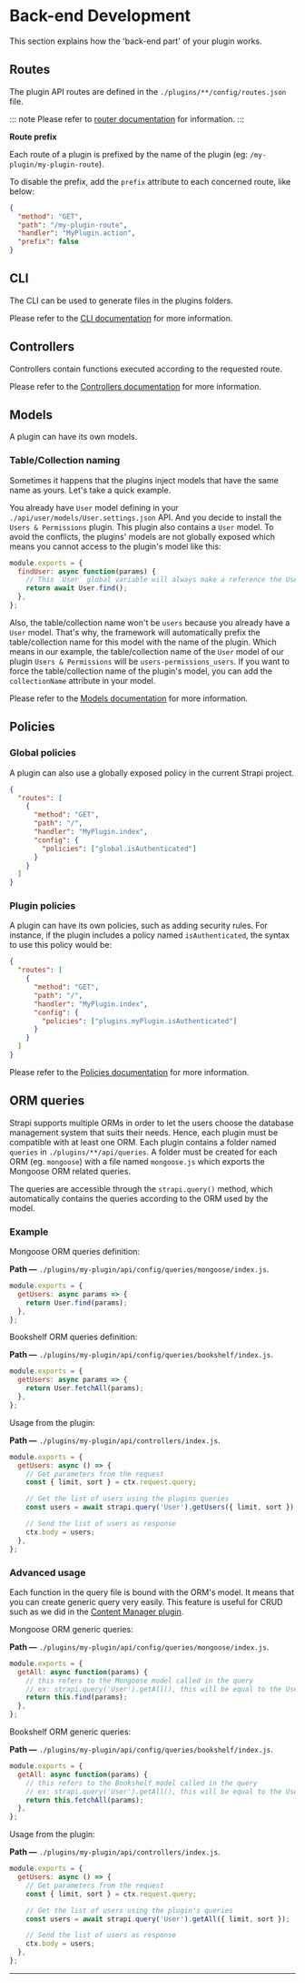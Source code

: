 # Back-end Development

This section explains how the 'back-end part' of your plugin works.

## Routes

The plugin API routes are defined in the `./plugins/**/config/routes.json` file.

::: note
Please refer to [router documentation](../guides/routing.md) for information.
:::

**Route prefix**

Each route of a plugin is prefixed by the name of the plugin (eg: `/my-plugin/my-plugin-route`).

To disable the prefix, add the `prefix` attribute to each concerned route, like below:

```json
{
  "method": "GET",
  "path": "/my-plugin-route",
  "handler": "MyPlugin.action",
  "prefix": false
}
```

## CLI

The CLI can be used to generate files in the plugins folders.

Please refer to the [CLI documentation](../cli/CLI.md) for more information.

## Controllers

Controllers contain functions executed according to the requested route.

Please refer to the [Controllers documentation](../guides/controllers.md) for more information.

## Models

A plugin can have its own models.

### Table/Collection naming

Sometimes it happens that the plugins inject models that have the same name as yours. Let's take a quick example.

You already have `User` model defining in your `./api/user/models/User.settings.json` API. And you decide to install the `Users & Permissions` plugin. This plugin also contains a `User` model. To avoid the conflicts, the plugins' models are not globally exposed which means you cannot access to the plugin's model like this:

```js
module.exports = {
  findUser: async function(params) {
    // This `User` global variable will always make a reference the User model defining in your `./api/xxx/models/User.settings.json`.
    return await User.find();
  },
};
```

Also, the table/collection name won't be `users` because you already have a `User` model. That's why, the framework will automatically prefix the table/collection name for this model with the name of the plugin. Which means in our example, the table/collection name of the `User` model of our plugin `Users & Permissions` will be `users-permissions_users`. If you want to force the table/collection name of the plugin's model, you can add the `collectionName` attribute in your model.

Please refer to the [Models documentation](../guides/models.md) for more information.

## Policies

### Global policies

A plugin can also use a globally exposed policy in the current Strapi project.

```json
{
  "routes": [
    {
      "method": "GET",
      "path": "/",
      "handler": "MyPlugin.index",
      "config": {
        "policies": ["global.isAuthenticated"]
      }
    }
  ]
}
```

### Plugin policies

A plugin can have its own policies, such as adding security rules. For instance, if the plugin includes a policy named `isAuthenticated`, the syntax to use this policy would be:

```json
{
  "routes": [
    {
      "method": "GET",
      "path": "/",
      "handler": "MyPlugin.index",
      "config": {
        "policies": ["plugins.myPlugin.isAuthenticated"]
      }
    }
  ]
}
```

Please refer to the [Policies documentation](../guides/policies.md) for more information.

## ORM queries

Strapi supports multiple ORMs in order to let the users choose the database management system that suits their needs. Hence, each plugin must be compatible with at least one ORM. Each plugin contains a folder named `queries` in `./plugins/**/api/queries`. A folder must be created for each ORM (eg. `mongoose`) with a file named `mongoose.js` which exports the Mongoose ORM related queries.

The queries are accessible through the `strapi.query()` method, which automatically contains the queries according to the ORM used by the model.

### Example

Mongoose ORM queries definition:

**Path —** `./plugins/my-plugin/api/config/queries/mongoose/index.js`.

```js
module.exports = {
  getUsers: async params => {
    return User.find(params);
  },
};
```

Bookshelf ORM queries definition:

**Path —** `./plugins/my-plugin/api/config/queries/bookshelf/index.js`.

```js
module.exports = {
  getUsers: async params => {
    return User.fetchAll(params);
  },
};
```

Usage from the plugin:

**Path —** `./plugins/my-plugin/api/controllers/index.js`.

```js
module.exports = {
  getUsers: async () => {
    // Get parameters from the request
    const { limit, sort } = ctx.request.query;

    // Get the list of users using the plugins queries
    const users = await strapi.query('User').getUsers({ limit, sort });

    // Send the list of users as response
    ctx.body = users;
  },
};
```

### Advanced usage

Each function in the query file is bound with the ORM's model. It means that you can create generic query very easily. This feature is useful for CRUD such as we did in the [Content Manager plugin](https://github.com/strapi/strapi/tree/master/packages/strapi-plugin-content-manager/config/queries).

Mongoose ORM generic queries:

**Path —** `./plugins/my-plugin/api/config/queries/mongoose/index.js`.

```js
module.exports = {
  getAll: async function(params) {
    // this refers to the Mongoose model called in the query
    // ex: strapi.query('User').getAll(), this will be equal to the User Mongoose model.
    return this.find(params);
  },
};
```

Bookshelf ORM generic queries:

**Path —** `./plugins/my-plugin/api/config/queries/bookshelf/index.js`.

```js
module.exports = {
  getAll: async function(params) {
    // this refers to the Bookshelf model called in the query
    // ex: strapi.query('User').getAll(), this will be equal to the User Bookshelf model.
    return this.fetchAll(params);
  },
};
```

Usage from the plugin:

**Path —** `./plugins/my-plugin/api/controllers/index.js`.

```js
module.exports = {
  getUsers: async () => {
    // Get parameters from the request
    const { limit, sort } = ctx.request.query;

    // Get the list of users using the plugin's queries
    const users = await strapi.query('User').getAll({ limit, sort });

    // Send the list of users as response
    ctx.body = users;
  },
};
```

---

